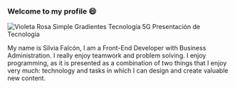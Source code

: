 ### Welcome to my profile 😄 

![Violeta Rosa Simple Gradientes Tecnología 5G Presentación de Tecnología](https://i.postimg.cc/qRSLZMjn/Violeta-Rosa-Simple-Gradientes-Tecnolog-a-5-G-Presentaci-n-de-Tecnolog-a-1.gif)


My name is Silvia Falcón,
I am a Front-End Developer with Business Administration. I really enjoy teamwork and problem solving. I enjoy programming, as it is presented as a combination of two things that I enjoy very much: technology and tasks in which I can design and create valuable new content.

<!--
**SilviBibi/SilviBibi** is a ✨ _special_ ✨ repository because its `README.md` (this file) appears on your GitHub profile.
